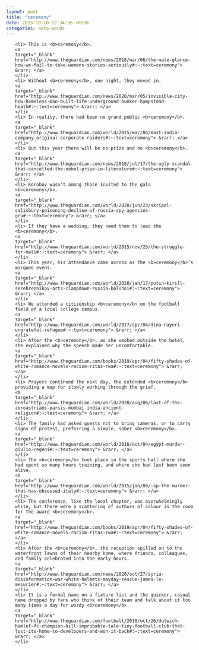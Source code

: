 ```yaml
---
layout: post
title: "ceremony"
date: 2023-10-10 12:34:56 +0530
categories: auto-words
---
```

<ol>

    <li> This is <b>ceremony</b>.
    <a 
    target="_blank" 
    href="http://www.theguardian.com/news/2018/mar/06/the-male-glance-how-we-fail-to-take-womens-stories-seriously#:~:text=ceremony"> &rarr; </a>
    </li>
    <li> Without <b>ceremony</b>, one night, they moved in.
    <a 
    target="_blank" 
    href="http://www.theguardian.com/news/2020/mar/05/invisible-city-how-homeless-man-built-life-underground-bunker-hampstead-heath#:~:text=ceremony"> &rarr; </a>
    </li>
    <li> In reality, there had been no grand public <b>ceremony</b>.
    <a 
    target="_blank" 
    href="http://www.theguardian.com/world/2015/mar/04/east-india-company-original-corporate-raiders#:~:text=ceremony"> &rarr; </a>
    </li>
    <li> But this year there will be no prize and no <b>ceremony</b>.
    <a 
    target="_blank" 
    href="http://www.theguardian.com/news/2018/jul/17/the-ugly-scandal-that-cancelled-the-nobel-prize-in-literature#:~:text=ceremony"> &rarr; </a>
    </li>
    <li> Korobov wasn’t among those invited to the gala <b>ceremony</b>.
    <a 
    target="_blank" 
    href="http://www.theguardian.com/world/2020/jun/23/skripal-salisbury-poisoning-decline-of-russia-spy-agencies-gru#:~:text=ceremony"> &rarr; </a>
    </li>
    <li> If they have a wedding, they need them to lead the <b>ceremony</b>.
    <a 
    target="_blank" 
    href="http://www.theguardian.com/world/2015/nov/25/the-struggle-for-mali#:~:text=ceremony"> &rarr; </a>
    </li>
    <li> This year, his attendance came across as the <b>ceremony</b>’s marquee event.
    <a 
    target="_blank" 
    href="http://www.theguardian.com/world/2020/jan/17/putin-kirill-serebrennikov-arts-clampdown-russia-bolshoi#:~:text=ceremony"> &rarr; </a>
    </li>
    <li> We attended a citizenship <b>ceremony</b> on the football field of a local college campus.
    <a 
    target="_blank" 
    href="http://www.theguardian.com/world/2017/apr/04/dina-nayeri-ungrateful-refugee#:~:text=ceremony"> &rarr; </a>
    </li>
    <li> After the <b>ceremony</b>, as she smoked outside the hotel, she explained why the speech made her uncomfortable.
    <a 
    target="_blank" 
    href="http://www.theguardian.com/books/2019/apr/04/fifty-shades-of-white-romance-novels-racism-ritas-rwa#:~:text=ceremony"> &rarr; </a>
    </li>
    <li> Prayers continued the next day, the extended <b>ceremony</b> providing a map for slowly working through the grief.
    <a 
    target="_blank" 
    href="http://www.theguardian.com/world/2020/aug/06/last-of-the-zoroastrians-parsis-mumbai-india-ancient-religion#:~:text=ceremony"> &rarr; </a>
    </li>
    <li> The family had asked guests not to bring cameras, or to carry signs of protest, preferring a simple, sober <b>ceremony</b>.
    <a 
    target="_blank" 
    href="http://www.theguardian.com/world/2016/oct/04/egypt-murder-giulio-regeni#:~:text=ceremony"> &rarr; </a>
    </li>
    <li> The <b>ceremony</b> took place in the sports hall where she had spent so many hours training, and where she had last been seen alive.
    <a 
    target="_blank" 
    href="http://www.theguardian.com/world/2015/jan/08/-sp-the-murder-that-has-obsessed-italy#:~:text=ceremony"> &rarr; </a>
    </li>
    <li> The conference, like the local chapter, was overwhelmingly white, but there were a scattering of authors of colour in the room for the award <b>ceremony</b>.
    <a 
    target="_blank" 
    href="http://www.theguardian.com/books/2019/apr/04/fifty-shades-of-white-romance-novels-racism-ritas-rwa#:~:text=ceremony"> &rarr; </a>
    </li>
    <li> After the <b>ceremony</b>, the reception spilled on to the waterfront lawns of their nearby home, where friends, colleagues, and family celebrated into the early hours.
    <a 
    target="_blank" 
    href="http://www.theguardian.com/news/2020/oct/27/syria-disinformation-war-white-helmets-mayday-rescue-james-le-mesurier#:~:text=ceremony"> &rarr; </a>
    </li>
    <li> It is a formal name on a fixture list and the quicker, casual name dropped by fans who think of their team and talk about it too many times a day for wordy <b>ceremony</b>.
    <a 
    target="_blank" 
    href="http://www.theguardian.com/football/2018/oct/26/dulwich-hamlet-fc-champion-hill-improbable-tale-tiny-football-club-that-lost-its-home-to-developers-and-won-it-back#:~:text=ceremony"> &rarr; </a>
    </li>